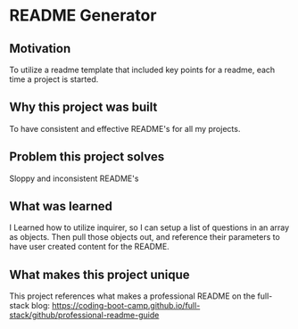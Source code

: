 
# README Generator

## Motivation
To utilize a readme template that included key points for a readme, each time a project is started.

## Why this project was built
To have consistent and effective README's for all my projects.

## Problem this project solves
Sloppy and inconsistent README's

## What was learned
I Learned how to utilize inquirer, so I can setup a list of questions in an array as objects. Then pull those objects out, and reference their parameters to have user created content for the README.

## What makes this project unique
This project references what makes a professional README on the full-stack blog: https://coding-boot-camp.github.io/full-stack/github/professional-readme-guide
        

